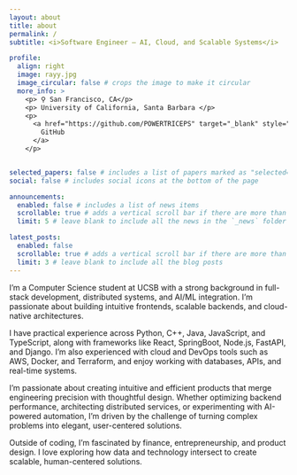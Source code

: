 ```yaml
---
layout: about
title: about
permalink: /
subtitle: <i>Software Engineer — AI, Cloud, and Scalable Systems</i>

profile:
  align: right
  image: rayy.jpg
  image_circular: false # crops the image to make it circular
  more_info: >
    <p> ⚲ San Francisco, CA</p>
    <p> University of California, Santa Barbara </p>
    <p>
      <a href="https://github.com/POWERTRICEPS" target="_blank" style="color:#58a6ff;">
        GitHub
      </a>
    </p>


selected_papers: false # includes a list of papers marked as "selected={true}"
social: false # includes social icons at the bottom of the page

announcements:
  enabled: false # includes a list of news items
  scrollable: true # adds a vertical scroll bar if there are more than 3 news items
  limit: 5 # leave blank to include all the news in the `_news` folder

latest_posts:
  enabled: false
  scrollable: true # adds a vertical scroll bar if there are more than 3 new posts items
  limit: 3 # leave blank to include all the blog posts
---
```


I’m a Computer Science student at UCSB with a strong background in full-stack development, distributed systems, and AI/ML integration. I’m passionate about building intuitive frontends, scalable backends, and cloud-native architectures.

I have practical experience across Python, C++, Java, JavaScript, and TypeScript, along with frameworks like React, SpringBoot, Node.js, FastAPI, and Django. I’m also experienced with cloud and DevOps tools such as AWS, Docker, and Terraform, and enjoy working with databases, APIs, and real-time systems.

I’m passionate about creating intuitive and efficient products that merge engineering precision with thoughtful design. Whether optimizing backend performance, architecting distributed services, or experimenting with AI-powered automation, I’m driven by the challenge of turning complex problems into elegant, user-centered solutions.

Outside of coding, I’m fascinated by finance, entrepreneurship, and product design. I love exploring how data and technology intersect to create scalable, human-centered solutions.
